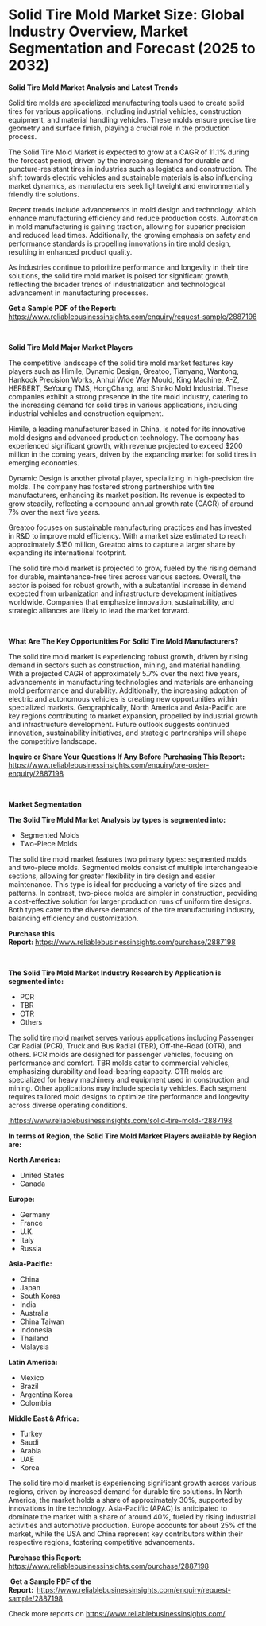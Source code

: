 <p><h1>Solid Tire Mold Market Size: Global Industry Overview, Market Segmentation and Forecast (2025 to 2032)</h1></p><p><strong>Solid Tire Mold Market Analysis and Latest Trends</strong></p>
<p><p>Solid tire molds are specialized manufacturing tools used to create solid tires for various applications, including industrial vehicles, construction equipment, and material handling vehicles. These molds ensure precise tire geometry and surface finish, playing a crucial role in the production process.</p><p>The Solid Tire Mold Market is expected to grow at a CAGR of 11.1% during the forecast period, driven by the increasing demand for durable and puncture-resistant tires in industries such as logistics and construction. The shift towards electric vehicles and sustainable materials is also influencing market dynamics, as manufacturers seek lightweight and environmentally friendly tire solutions.</p><p>Recent trends include advancements in mold design and technology, which enhance manufacturing efficiency and reduce production costs. Automation in mold manufacturing is gaining traction, allowing for superior precision and reduced lead times. Additionally, the growing emphasis on safety and performance standards is propelling innovations in tire mold design, resulting in enhanced product quality.</p><p>As industries continue to prioritize performance and longevity in their tire solutions, the solid tire mold market is poised for significant growth, reflecting the broader trends of industrialization and technological advancement in manufacturing processes.</p></p>
<p><strong>Get a Sample PDF of the Report:&nbsp;</strong> <a href="https://www.reliablebusinessinsights.com/enquiry/request-sample/2887198?utm_campaign=3083&utm_medium=2&utm_source=Github&utm_content=ia&utm_term=14032025&utm_id=solid-tire-mold">https://www.reliablebusinessinsights.com/enquiry/request-sample/2887198</a></p>
<p>&nbsp;</p>
<p><strong>Solid Tire Mold Major Market Players</strong></p>
<p><p>The competitive landscape of the solid tire mold market features key players such as Himile, Dynamic Design, Greatoo, Tianyang, Wantong, Hankook Precision Works, Anhui Wide Way Mould, King Machine, A-Z, HERBERT, SeYoung TMS, HongChang, and Shinko Mold Industrial. These companies exhibit a strong presence in the tire mold industry, catering to the increasing demand for solid tires in various applications, including industrial vehicles and construction equipment.</p><p>Himile, a leading manufacturer based in China, is noted for its innovative mold designs and advanced production technology. The company has experienced significant growth, with revenue projected to exceed $200 million in the coming years, driven by the expanding market for solid tires in emerging economies.</p><p>Dynamic Design is another pivotal player, specializing in high-precision tire molds. The company has fostered strong partnerships with tire manufacturers, enhancing its market position. Its revenue is expected to grow steadily, reflecting a compound annual growth rate (CAGR) of around 7% over the next five years.</p><p>Greatoo focuses on sustainable manufacturing practices and has invested in R&D to improve mold efficiency. With a market size estimated to reach approximately $150 million, Greatoo aims to capture a larger share by expanding its international footprint.</p><p>The solid tire mold market is projected to grow, fueled by the rising demand for durable, maintenance-free tires across various sectors. Overall, the sector is poised for robust growth, with a substantial increase in demand expected from urbanization and infrastructure development initiatives worldwide. Companies that emphasize innovation, sustainability, and strategic alliances are likely to lead the market forward.</p></p>
<p>&nbsp;</p>
<p><strong>What Are The Key Opportunities For Solid Tire Mold Manufacturers?</strong></p>
<p><p>The solid tire mold market is experiencing robust growth, driven by rising demand in sectors such as construction, mining, and material handling. With a projected CAGR of approximately 5.7% over the next five years, advancements in manufacturing technologies and materials are enhancing mold performance and durability. Additionally, the increasing adoption of electric and autonomous vehicles is creating new opportunities within specialized markets. Geographically, North America and Asia-Pacific are key regions contributing to market expansion, propelled by industrial growth and infrastructure development. Future outlook suggests continued innovation, sustainability initiatives, and strategic partnerships will shape the competitive landscape.</p></p>
<p><strong>Inquire or Share Your Questions If Any Before Purchasing This Report:</strong> <a href="https://www.reliablebusinessinsights.com/enquiry/pre-order-enquiry/2887198?utm_campaign=3083&utm_medium=2&utm_source=Github&utm_content=ia&utm_term=14032025&utm_id=solid-tire-mold">https://www.reliablebusinessinsights.com/enquiry/pre-order-enquiry/2887198</a></p>
<p>&nbsp;</p>
<p><strong>Market Segmentation</strong></p>
<p><strong>The Solid Tire Mold Market Analysis by types is segmented into:</strong></p>
<p><ul><li>Segmented Molds</li><li>Two-Piece Molds</li></ul></p>
<p><p>The solid tire mold market features two primary types: segmented molds and two-piece molds. Segmented molds consist of multiple interchangeable sections, allowing for greater flexibility in tire design and easier maintenance. This type is ideal for producing a variety of tire sizes and patterns. In contrast, two-piece molds are simpler in construction, providing a cost-effective solution for larger production runs of uniform tire designs. Both types cater to the diverse demands of the tire manufacturing industry, balancing efficiency and customization.</p></p>
<p><strong>Purchase this Report:&nbsp;</strong><a href="https://www.reliablebusinessinsights.com/purchase/2887198?utm_campaign=3083&utm_medium=2&utm_source=Github&utm_content=ia&utm_term=14032025&utm_id=solid-tire-mold">https://www.reliablebusinessinsights.com/purchase/2887198</a></p>
<p>&nbsp;</p>
<p><strong>The Solid Tire Mold Market Industry Research by Application is segmented into:</strong></p>
<p><ul><li>PCR</li><li>TBR</li><li>OTR</li><li>Others</li></ul></p>
<p><p>The solid tire mold market serves various applications including Passenger Car Radial (PCR), Truck and Bus Radial (TBR), Off-the-Road (OTR), and others. PCR molds are designed for passenger vehicles, focusing on performance and comfort. TBR molds cater to commercial vehicles, emphasizing durability and load-bearing capacity. OTR molds are specialized for heavy machinery and equipment used in construction and mining. Other applications may include specialty vehicles. Each segment requires tailored mold designs to optimize tire performance and longevity across diverse operating conditions.</p></p>
<p><a href="https://www.reliablebusinessinsights.com/solid-tire-mold-r2887198?utm_campaign=3083&utm_medium=2&utm_source=Github&utm_content=ia&utm_term=14032025&utm_id=solid-tire-mold">&nbsp;https://www.reliablebusinessinsights.com/solid-tire-mold-r2887198</a></p>
<p><strong>In terms of Region, the Solid Tire Mold Market Players available by Region are:</strong></p>
<p>
    <p> <strong> North America: </strong>
        <ul>
            <li>United States</li>
            <li>Canada</li>
        </ul>
        </p> 
    <p> <strong> Europe: </strong>
        <ul>
            <li>Germany</li>
            <li>France</li>
            <li>U.K.</li>
            <li>Italy</li>
            <li>Russia</li>
        </ul>
        </p> 
    <p> <strong> Asia-Pacific: </strong>
        <ul>
            <li>China</li>
            <li>Japan</li>
            <li>South Korea</li>
            <li>India</li>
            <li>Australia</li>
            <li>China Taiwan</li>
            <li>Indonesia</li>
            <li>Thailand</li>
            <li>Malaysia</li>
        </ul>
        </p> 
    <p> <strong> Latin America: </strong>
        <ul>
            <li>Mexico</li>
            <li>Brazil</li>
            <li>Argentina Korea</li>
            <li>Colombia</li>
        </ul>
        </p> 
    <p> <strong> Middle East & Africa: </strong>
        <ul>
            <li>Turkey</li>
            <li>Saudi</li>
            <li>Arabia</li>
            <li>UAE</li>
            <li>Korea</li>
        </ul>
    </p>
    </p>
<p><p>The solid tire mold market is experiencing significant growth across various regions, driven by increased demand for durable tire solutions. In North America, the market holds a share of approximately 30%, supported by innovations in tire technology. Asia-Pacific (APAC) is anticipated to dominate the market with a share of around 40%, fueled by rising industrial activities and automotive production. Europe accounts for about 25% of the market, while the USA and China represent key contributors within their respective regions, fostering competitive advancements.</p></p>
<p><strong>Purchase this Report: </strong><a href="https://www.reliablebusinessinsights.com/purchase/2887198?utm_campaign=3083&utm_medium=2&utm_source=Github&utm_content=ia&utm_term=14032025&utm_id=solid-tire-mold">https://www.reliablebusinessinsights.com/purchase/2887198</a></p>
<p>&nbsp;<strong>Get a Sample PDF of the Report:&nbsp;&nbsp;</strong><a href="https://www.reliablebusinessinsights.com/enquiry/request-sample/2887198?utm_campaign=3083&utm_medium=2&utm_source=Github&utm_content=ia&utm_term=14032025&utm_id=solid-tire-mold">https://www.reliablebusinessinsights.com/enquiry/request-sample/2887198</a></p>
<p><strong></strong></p>
<p>Check more reports on <a href="https://www.reliablebusinessinsights.com/?utm_campaign=3083&utm_medium=2&utm_source=Github&utm_content=ia&utm_term=14032025&utm_id=solid-tire-mold">https://www.reliablebusinessinsights.com/</a></p>